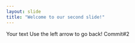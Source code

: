 ```yaml
---
layout: slide
title: "Welcome to our second slide!"
---
```

Your text
Use the left arrow to go back!
Commit#2
